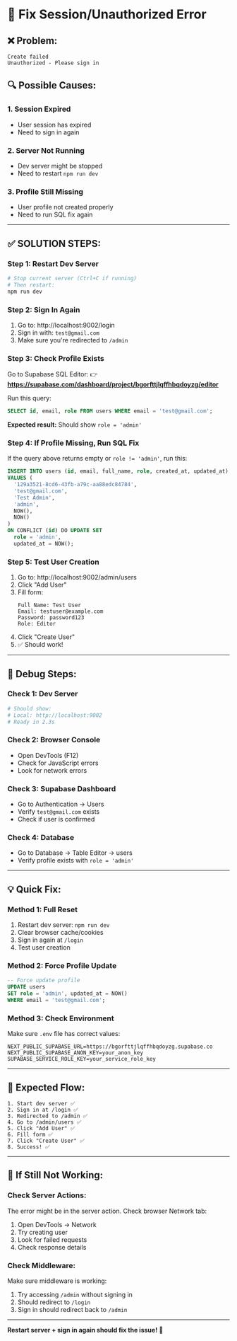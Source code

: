 # 🔧 Fix Session/Unauthorized Error

## ❌ **Problem:**

```
Create failed
Unauthorized - Please sign in
```

## 🔍 **Possible Causes:**

### **1. Session Expired**

- User session has expired
- Need to sign in again

### **2. Server Not Running**

- Dev server might be stopped
- Need to restart `npm run dev`

### **3. Profile Still Missing**

- User profile not created properly
- Need to run SQL fix again

---

## ✅ **SOLUTION STEPS:**

### **Step 1: Restart Dev Server**

```bash
# Stop current server (Ctrl+C if running)
# Then restart:
npm run dev
```

### **Step 2: Sign In Again**

1. Go to: http://localhost:9002/login
2. Sign in with: `test@gmail.com`
3. Make sure you're redirected to `/admin`

### **Step 3: Check Profile Exists**

Go to Supabase SQL Editor:
👉 **https://supabase.com/dashboard/project/bgorfttjlqffhbqdoyzg/editor**

Run this query:

```sql
SELECT id, email, role FROM users WHERE email = 'test@gmail.com';
```

**Expected result:** Should show `role = 'admin'`

### **Step 4: If Profile Missing, Run SQL Fix**

If the query above returns empty or `role != 'admin'`, run this:

```sql
INSERT INTO users (id, email, full_name, role, created_at, updated_at)
VALUES (
  '129a3521-8cd6-43fb-a79c-aa88edc84784',
  'test@gmail.com',
  'Test Admin',
  'admin',
  NOW(),
  NOW()
)
ON CONFLICT (id) DO UPDATE SET
  role = 'admin',
  updated_at = NOW();
```

### **Step 5: Test User Creation**

1. Go to: http://localhost:9002/admin/users
2. Click "Add User"
3. Fill form:
   ```
   Full Name: Test User
   Email: testuser@example.com
   Password: password123
   Role: Editor
   ```
4. Click "Create User"
5. ✅ Should work!

---

## 🧪 **Debug Steps:**

### **Check 1: Dev Server**

```bash
# Should show:
# Local: http://localhost:9002
# Ready in 2.3s
```

### **Check 2: Browser Console**

- Open DevTools (F12)
- Check for JavaScript errors
- Look for network errors

### **Check 3: Supabase Dashboard**

- Go to Authentication → Users
- Verify `test@gmail.com` exists
- Check if user is confirmed

### **Check 4: Database**

- Go to Database → Table Editor → users
- Verify profile exists with `role = 'admin'`

---

## 💡 **Quick Fix:**

### **Method 1: Full Reset**

1. Restart dev server: `npm run dev`
2. Clear browser cache/cookies
3. Sign in again at `/login`
4. Test user creation

### **Method 2: Force Profile Update**

```sql
-- Force update profile
UPDATE users
SET role = 'admin', updated_at = NOW()
WHERE email = 'test@gmail.com';
```

### **Method 3: Check Environment**

Make sure `.env` file has correct values:

```env
NEXT_PUBLIC_SUPABASE_URL=https://bgorfttjlqffhbqdoyzg.supabase.co
NEXT_PUBLIC_SUPABASE_ANON_KEY=your_anon_key
SUPABASE_SERVICE_ROLE_KEY=your_service_role_key
```

---

## 🎯 **Expected Flow:**

```
1. Start dev server ✅
2. Sign in at /login ✅
3. Redirected to /admin ✅
4. Go to /admin/users ✅
5. Click "Add User" ✅
6. Fill form ✅
7. Click "Create User" ✅
8. Success! ✅
```

---

## 🔧 **If Still Not Working:**

### **Check Server Actions:**

The error might be in the server action. Check browser Network tab:

1. Open DevTools → Network
2. Try creating user
3. Look for failed requests
4. Check response details

### **Check Middleware:**

Make sure middleware is working:

1. Try accessing `/admin` without signing in
2. Should redirect to `/login`
3. Sign in should redirect back to `/admin`

---

**Restart server + sign in again should fix the issue!** 🔧
